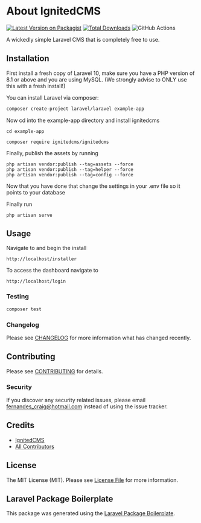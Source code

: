 # About IgnitedCMS

[![Latest Version on Packagist](https://img.shields.io/packagist/v/ignitedcms/ignitedcms.svg?style=flat-square)](https://packagist.org/packages/ignitedcms/ignitedcms)
[![Total Downloads](https://img.shields.io/packagist/dt/ignitedcms/ignitedcms.svg?style=flat-square)](https://packagist.org/packages/ignitedcms/ignitedcms)
![GitHub Actions](https://github.com/ignitedcms/ignitedcms/actions/workflows/main.yml/badge.svg)

A wickedly simple Laravel CMS that is completely free to use.

## Installation
First install a fresh copy of Laravel 10, make sure you have a PHP version of 8.1 or above
and you are using MySQL. (We strongly advise to ONLY use this with a fresh install!)

You can install Laravel via composer:

```bash
composer create-project laravel/laravel example-app
```

Now cd into the example-app directory and install ignitedcms

```
cd example-app
 
composer require ignitedcms/ignitedcms
```

Finally, publish the assets by running

```
php artisan vendor:publish --tag=assets --force
php artisan vendor:publish --tag=helper --force
php artisan vendor:publish --tag=config --force
```

Now that you have done that change the settings in your .env file
so it points to your database

Finally run
```
php artisan serve
```

## Usage
Navigate to and begin the install
```
http://localhost/installer
```

To access the dashboard navigate to

```
http://localhost/login
```


### Testing

```bash
composer test
```

### Changelog

Please see [CHANGELOG](CHANGELOG.md) for more information what has changed recently.

## Contributing

Please see [CONTRIBUTING](CONTRIBUTING.md) for details.

### Security

If you discover any security related issues, please email fernandes_craig@hotmail.com instead of using the issue tracker.

## Credits

-   [IgnitedCMS](https://github.com/ignitedcms)
-   [All Contributors](../../contributors)

## License

The MIT License (MIT). Please see [License File](LICENSE.md) for more information.

## Laravel Package Boilerplate

This package was generated using the [Laravel Package Boilerplate](https://laravelpackageboilerplate.com).
